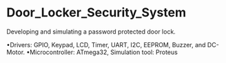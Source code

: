 # Door_Locker_Security_System
Developing and simulating a password protected door lock.

•Drivers: GPIO, Keypad, LCD, Timer, UART, I2C, EEPROM, Buzzer, and DC-Motor.
•Microcontroller: ATmega32, Simulation tool: Proteus
